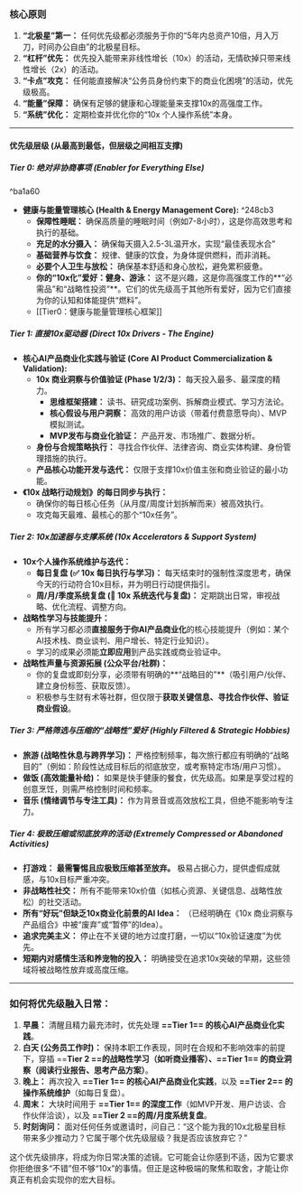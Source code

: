 ### **核心原则**
1.  **“北极星”第一：** 任何优先级都必须服务于你的“5年内总资产10倍，月入万刀，时间办公自由”的北极星目标。
2.  **“杠杆”优先：** 优先投入能带来非线性增长（10x）的活动，无情砍掉只带来线性增长（2x）的活动。
3.  **“卡点”攻克：** 任何能直接解决“公务员身份约束下的商业化困境”的活动，优先级极高。
4.  **“能量”保障：** 确保有足够的健康和心理能量来支撑10x的高强度工作。
5.  **“系统”优化：** 定期检查并优化你的“10x 个人操作系统”本身。

---

#### **优先级层级 (从最高到最低，但层级之间相互支撑)**

##### **Tier 0: 绝对非协商事项 (Enabler for Everything Else)**

^ba1a60

*   **健康与能量管理核心 (Health & Energy Management Core):** ^248cb3
    *   **保障性睡眠：** 确保高质量的睡眠时间（例如7-8小时），这是你高效思考和执行的基础。
    *   **充足的水分摄入：** 确保每天摄入2.5-3L温开水，实现“最佳表现水合”
    *   **基础营养与饮食：** 规律、健康的饮食，为身体提供燃料，而非消耗。
    *   **必要个人卫生与放松：** 确保基本舒适和身心放松，避免累积疲惫。
    *   **你的“10x化”爱好：健身、游泳：** 这不是兴趣，这是你高强度工作的**“必需品”和“战略性投资”**。它们的优先级高于其他所有爱好，因为它们直接为你的认知和体能提供“燃料”。
    * [[Tier0：健康与能量管理核心框架]] 

##### **Tier 1: 直接10x驱动器 (Direct 10x Drivers - The Engine)**
*   **核心AI产品商业化实践与验证 (Core AI Product Commercialization & Validation):**
    *   **10x 商业洞察与价值验证 (Phase 1/2/3)：** 每天投入最多、最深度的精力。
        *   **思维框架搭建：** 读书、研究成功案例、拆解商业模式、学习方法论。
        *   **核心假设与用户洞察：** 高效的用户访谈（带着付费意愿导向）、MVP模拟测试。
        *   **MVP发布与商业化验证：** 产品开发、市场推广、数据分析。
    *   **身份与合规策略执行：** 寻找合作伙伴、法律咨询、商业实体构建、身份管理措施的执行。
    *   **产品核心功能开发与迭代：** 仅限于支撑10x价值主张和商业验证的最小功能。
*   **《10x 战略行动规划》的每日同步与执行：**
    *   确保你的每日核心任务（从月度/周度计划拆解而来）被高效执行。
    *   攻克每天最难、最核心的那个“10x任务”。

##### **Tier 2: 10x加速器与支撑系统 (10x Accelerators & Support System)**
*   **10x个人操作系统维护与迭代：**
    *   **每日复盘 (✅ 10x 每日执行与学习)：** 每天结束时的强制性深度思考，确保今天的行动符合10x目标，并为明日行动提供指引。
    *   **周/月/季度系统复盘 (🔄 10x 系统迭代与复盘)：** 定期跳出日常，审视战略、优化流程、调整方向。
*   **战略性学习与技能提升：**
    *   所有学习都必须**直接服务于你AI产品商业化**的核心技能提升（例如：某个AI技术栈、商业谈判、用户增长、特定行业知识）。
    *   学习的成果必须能**立即应用**到产品实践或商业验证中。
*   **战略性声量与资源拓展 (公众平台/社群)：**
    *   你的复盘或即刻分享，必须带有明确的**“战略目的”**（吸引用户/伙伴、建立身份标签、获取反馈）。
    *   积极参与生财有术等社群，但仅限于**获取关键信息、寻找合作伙伴、验证商业假设**。

##### **Tier 3: 严格筛选与压缩的“战略性”爱好 (Highly Filtered & Strategic Hobbies)**
*   **旅游 (战略性休息与跨界学习)：** 严格控制频率，每次旅行都应有明确的“战略目的”（例如：阶段性达成目标后的彻底放空，或考察特定市场/用户习惯）。
*   **做饭 (高效能量补给)：** 如果是快手健康的餐食，优先级高。如果是享受过程的创意烹饪，则需严格控制时间和频率。
*   **音乐 (情绪调节与专注工具)：** 作为背景音或高效放松工具，但绝不能影响专注力。

##### **Tier 4: 极致压缩或彻底放弃的活动 (Extremely Compressed or Abandoned Activities)**
*   **打游戏：** **最需警惕且应极致压缩甚至放弃。** 极易占据心力，提供虚假成就感，与10x目标严重冲突。
*   **非战略性社交：** 所有不能带来10x价值（如核心资源、关键信息、战略性放松）的社交活动。
*   **所有“好玩”但缺乏10x商业化前景的AI Idea：** （已经明确在《10x 商业洞察与产品组合》中被“废弃”或“暂停”的Idea）。
*   **追求完美主义：** 停止在不关键的地方过度打磨，一切以“10x验证速度”为优先。
*   **短期内对感情生活和养宠物的投入：** 明确接受在追求10x突破的早期，这些领域将被战略性放弃或高度压缩。

---

### **如何将优先级融入日常：**

1.  **早晨：** 清醒且精力最充沛时，优先处理 **==Tier 1== 的核心AI产品商业化实践**。
2.  **白天 (公务员工作时)：** 保持本职工作表现，同时在合规和不影响效率的前提下，穿插 ==**Tier 2 ==的战略性学习（如听商业播客）、==Tier 1== 的商业洞察（阅读行业报告、思考产品方案）**。
3.  **晚上：** 再次投入 **==Tier 1== 的核心AI产品商业化实践**，以及 **==Tier 2== 的操作系统维护**（如每日复盘）。
4.  **周末：** 大块时间用于 **==Tier 1== 的深度工作**（如MVP开发、用户访谈、合作伙伴洽谈），以及 **==Tier 2 ==的周/月度系统复盘**。
5.  **时刻询问：** 面对任何任务或邀请时，问自己：“这个能为我的10x北极星目标带来多少推动力？它属于哪个优先级层级？我是否应该放弃它？”

这个优先级排序，将成为你日常决策的滤镜。它可能会让你感到不适，因为它要求你拒绝很多“不错”但不够“10x”的事情。但正是这种极端的聚焦和取舍，才能让你真正有机会实现你的宏大目标。